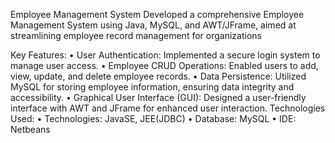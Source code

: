  Employee Management System
Developed a comprehensive Employee Management System using Java, MySQL, and AWT/JFrame, 
aimed at streamlining employee record management for organizations


 Key Features:
• User Authentication: Implemented a secure login system to manage user access.
• Employee CRUD Operations: Enabled users to add, view, update, and delete employee records.
• Data Persistence: Utilized MySQL for storing employee information, ensuring data integrity and 
accessibility.
• Graphical User Interface (GUI): Designed a user-friendly interface with AWT and JFrame for enhanced 
user interaction.
 Technologies Used:
• Technologies: JavaSE, JEE(JDBC)
• Database: MySQL
• IDE: Netbeans
